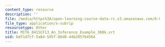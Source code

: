 ```yaml
---
content_type: resource
description: ''
file: /media/https%3A/open-learning-course-data-rc.s3.amazonaws.com/6-041sc-probabilistic-systems-analysis-and-applied-probability-fall-2013/bdf1d7cf5a845d5f86d044b205764564_MIT6_041SCF13_An_Inference_Example_300k.vtt
file_type: application/x-subrip
resourcetype: Other
title: MIT6_041SCF13_An_Inference_Example_300k.srt
uid: bdf1d7cf-5a84-5d5f-86d0-44b205764564
---
```

